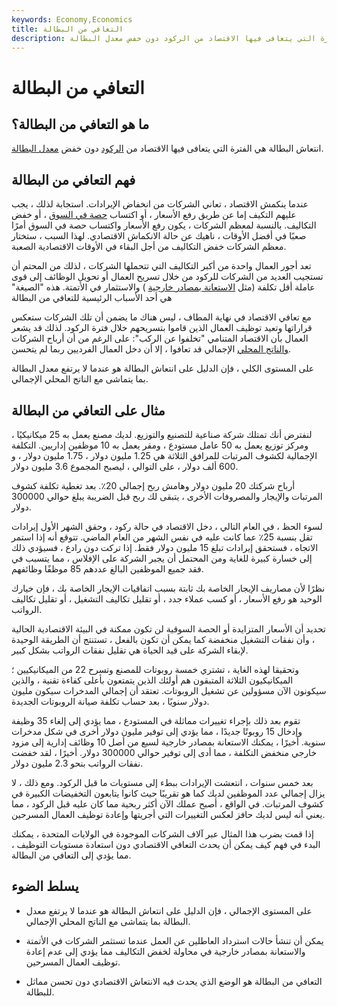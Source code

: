 ```yaml
---
keywords: Economy,Economics
title: التعافي من البطالة
description: انتعاش البطالة هي الفترة التي يتعافى فيها الاقتصاد من الركود دون خفض معدل البطالة.
---
```


# التعافي من البطالة
## ما هو التعافي من البطالة؟

انتعاش البطالة هي الفترة التي يتعافى فيها الاقتصاد من [الركود](/recession) دون خفض [معدل البطالة](/unemploymentrate).

## فهم التعافي من البطالة

عندما ينكمش الاقتصاد ، تعاني الشركات من انخفاض الإيرادات. استجابة لذلك ، يجب عليهم التكيف إما عن طريق رفع الأسعار ، أو اكتساب [حصة في السوق](/marketshare) ، أو خفض التكاليف. بالنسبة لمعظم الشركات ، يكون رفع الأسعار واكتساب حصة في السوق أمرًا صعبًا في أفضل الأوقات ، ناهيك عن حالة الانكماش الاقتصادي. لهذا السبب ، ستختار معظم الشركات خفض التكاليف من أجل البقاء في الأوقات الاقتصادية الصعبة.

تعد أجور العمال واحدة من أكبر التكاليف التي تتحملها الشركات ، لذلك من المحتم أن تستجيب العديد من الشركات للركود من خلال تسريح العمال أو تحويل الوظائف إلى قوى عاملة أقل تكلفة (مثل [الاستعانة بمصادر خارجية](/outsourcing) ) والاستثمار في الأتمتة. هذه "الصيغة" هي أحد الأسباب الرئيسية للتعافي من البطالة

مع تعافي الاقتصاد في نهاية المطاف ، ليس هناك ما يضمن أن تلك الشركات ستعكس قراراتها وتعيد توظيف العمال الذين قاموا بتسريحهم خلال فترة الركود. لذلك قد يشعر العمال بأن الاقتصاد المتنامي "تخلفوا عن الركب": على الرغم من أن أرباح الشركات [والناتج المحلي](/gdp) الإجمالي قد تعافوا ، إلا أن دخل العمال الفرديين ربما لم يتحسن.

على المستوى الكلي ، فإن الدليل على انتعاش البطالة هو عندما لا يرتفع معدل البطالة بما يتماشى مع الناتج المحلي الإجمالي.

## مثال على التعافي من البطالة

لنفترض أنك تمتلك شركة صناعية للتصنيع والتوزيع. لديك مصنع يعمل به 25 ميكانيكيًا ، ومركز توزيع يعمل به 50 عامل مستودع ، ومقر يعمل به 10 موظفين إداريين. التكلفة الإجمالية لكشوف المرتبات للمرافق الثلاثة هي 1.25 مليون دولار ، 1.75 مليون دولار ، و 600 ألف دولار ، على التوالي ، ليصبح المجموع 3.6 مليون دولار.

أرباح شركتك 20 مليون دولار وهامش ربح إجمالي 20٪. بعد تغطية تكلفة كشوف المرتبات والإيجار والمصروفات الأخرى ، يتبقى لك ربح قبل الضريبة يبلغ حوالي 300000 دولار.

لسوء الحظ ، في العام التالي ، دخل الاقتصاد في حالة ركود ، وحقق الشهر الأول إيرادات تقل بنسبة 25٪ عما كانت عليه في نفس الشهر من العام الماضي. تتوقع أنه إذا استمر الاتجاه ، فستحقق إيرادات تبلغ 15 مليون دولار فقط. إذا تركت دون رادع ، فسيؤدي ذلك إلى خسارة كبيرة للغاية ومن المحتمل أن يجبر الشركة على الإفلاس ، مما يتسبب في فقد جميع الموظفين البالغ عددهم 85 موظفًا وظائفهم.

نظرًا لأن مصاريف الإيجار الخاصة بك ثابتة بسبب اتفاقيات الإيجار الخاصة بك ، فإن خيارك الوحيد هو رفع الأسعار ، أو كسب عملاء جدد ، أو تقليل تكاليف التشغيل ، أو تقليل تكاليف الرواتب.

تحديد أن الأسعار المتزايدة أو الحصة السوقية لن تكون ممكنة في البيئة الاقتصادية الحالية ، وأن نفقات التشغيل منخفضة كما يمكن أن تكون بالفعل ، تستنتج أن الطريقة الوحيدة لإبقاء الشركة على قيد الحياة هي تقليل نفقات الرواتب بشكل كبير.

وتحقيقا لهذه الغاية ، تشتري خمسة روبوتات للمصنع وتسرح 22 من الميكانيكيين ؛ الميكانيكيون الثلاثة المتبقون هم أولئك الذين يتمتعون بأعلى كفاءة تقنية ، والذين سيكونون الآن مسؤولين عن تشغيل الروبوتات. تعتقد أن إجمالي المدخرات سيكون مليون دولار سنويًا ، بعد حساب تكلفة صيانة الروبوتات الجديدة.

تقوم بعد ذلك بإجراء تغييرات مماثلة في المستودع ، مما يؤدي إلى إلغاء 35 وظيفة وإدخال 15 روبوتًا جديدًا ، مما يؤدي إلى توفير مليون دولار أخرى في شكل مدخرات سنوية. أخيرًا ، يمكنك الاستعانة بمصادر خارجية لسبع من أصل 10 وظائف إدارية إلى مزود خارجي منخفض التكلفة ، مما أدى إلى توفير حوالي 300000 دولار. أخيرًا ، لقد خفضت نفقات الرواتب بنحو 2.3 مليون دولار.

بعد خمس سنوات ، انتعشت الإيرادات ببطء إلى مستويات ما قبل الركود. ومع ذلك ، لا يزال إجمالي عدد الموظفين لديك كما هو تقريبًا حيث كانوا يتابعون التخفيضات الكبيرة في كشوف المرتبات. في الواقع ، أصبح عملك الآن أكثر ربحية مما كان عليه قبل الركود ، مما يعني أنه ليس لديك حافز لعكس التغييرات التي أجريتها وإعادة توظيف العمال المسرحين.

إذا قمت بضرب هذا المثال عبر آلاف الشركات الموجودة في الولايات المتحدة ، يمكنك البدء في فهم كيف يمكن أن يحدث التعافي الاقتصادي دون استعادة مستويات التوظيف ، مما يؤدي إلى التعافي من البطالة.

## يسلط الضوء

- على المستوى الإجمالي ، فإن الدليل على انتعاش البطالة هو عندما لا يرتفع معدل البطالة بما يتماشى مع الناتج المحلي الإجمالي.

- يمكن أن تنشأ حالات استرداد العاطلين عن العمل عندما تستثمر الشركات في الأتمتة والاستعانة بمصادر خارجية في محاولة لخفض التكاليف مما يؤدي إلى عدم إعادة توظيف العمال المسرحين.

- التعافي من البطالة هو الوضع الذي يحدث فيه الانتعاش الاقتصادي دون تحسن مماثل للبطالة.

